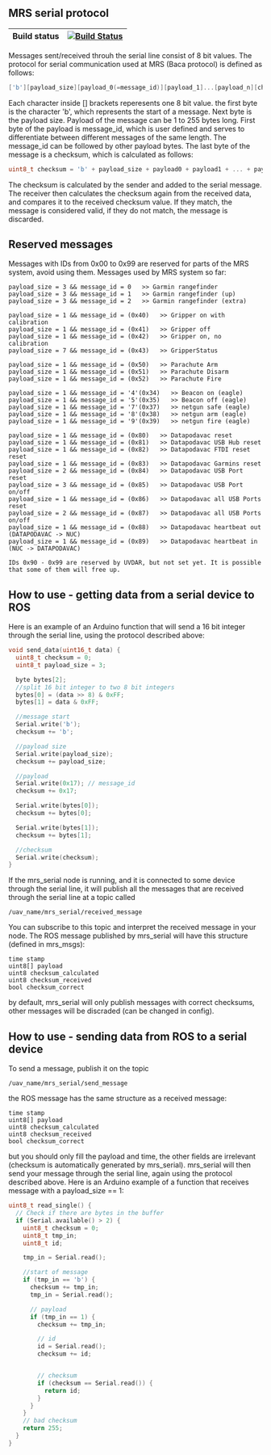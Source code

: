 ## MRS serial protocol

| Build status | [![Build Status](https://github.com/ctu-mrs/mrs_serial/workflows/Noetic/badge.svg)](https://github.com/ctu-mrs/mrs_serial/actions) |
|--------------|------------------------------------------------------------------------------------------------------------------------------------|

Messages sent/received throuh the serial line consist of 8 bit values.
The protocol for serial communication used at MRS (Baca protocol) is defined as follows:

```c
['b'][payload_size][payload_0(=message_id)][payload_1]...[payload_n][checksum]
```

Each character inside [] brackets reperesents one 8 bit value.
the first byte is the character 'b', which represents the start of a message.
Next byte is the payload size. Payload of the message can be 1 to 255 bytes long.
First byte of the payload is message_id, which is user defined and
serves to differentiate between different messages of the same length.
The message_id can be followed by other payload bytes.
The last byte of the message is a checksum, which is calculated as follows:
```c
uint8_t checksum = 'b' + payload_size + payload0 + payload1 + ... + payload_n
```
The checksum is calculated by the sender and added to the serial message. The receiver then
calculates the checksum again from the received data, and compares it to the received checksum
value. If they match, the message is considered valid, if they do not match, the message is discarded.

## Reserved messages

Messages with IDs from 0x00 to 0x99 are reserved for parts of the MRS system, avoid using them.
Messages used by MRS system so far:
```
payload_size = 3 && message_id = 0   >> Garmin rangefinder
payload_size = 3 && message_id = 1   >> Garmin rangefinder (up)
payload_size = 3 && message_id = 2   >> Garmin rangefinder (extra)

payload_size = 1 && message_id = (0x40)   >> Gripper on with calibration
payload_size = 1 && message_id = (0x41)   >> Gripper off
payload_size = 1 && message_id = (0x42)   >> Gripper on, no calibration
payload_size = 7 && message_id = (0x43)   >> GripperStatus

payload_size = 1 && message_id = (0x50)   >> Parachute Arm
payload_size = 1 && message_id = (0x51)   >> Parachute Disarm
payload_size = 1 && message_id = (0x52)   >> Parachute Fire

payload_size = 1 && message_id = '4'(0x34)   >> Beacon on (eagle)
payload_size = 1 && message_id = '5'(0x35)   >> Beacon off (eagle)
payload_size = 1 && message_id = '7'(0x37)   >> netgun safe (eagle)
payload_size = 1 && message_id = '8'(0x38)   >> netgun arm (eagle)
payload_size = 1 && message_id = '9'(0x39)   >> netgun fire (eagle)

payload_size = 1 && message_id = (0x80)   >> Datapodavac reset
payload_size = 1 && message_id = (0x81)   >> Datapodavac USB Hub reset
payload_size = 1 && message_id = (0x82)   >> Datapodavac FTDI reset reset
payload_size = 1 && message_id = (0x83)   >> Datapodavac Garmins reset
payload_size = 2 && message_id = (0x84)   >> Datapodavac USB Port reset
payload_size = 3 && message_id = (0x85)   >> Datapodavac USB Port on/off
payload_size = 1 && message_id = (0x86)   >> Datapodavac all USB Ports reset
payload_size = 2 && message_id = (0x87)   >> Datapodavac all USB Ports on/off
payload_size = 1 && message_id = (0x88)   >> Datapodavac heartbeat out (DATAPODAVAC -> NUC)
payload_size = 1 && message_id = (0x89)   >> Datapodavac heartbeat in  (NUC -> DATAPODAVAC)

IDs 0x90 - 0x99 are reserved by UVDAR, but not set yet. It is possible that some of them will free up.
```

## How to use - getting data from a serial device to ROS

Here is an example of an Arduino function that will send a 16 bit integer through the serial line, using the protocol described above:
```c
void send_data(uint16_t data) {
  uint8_t checksum = 0;
  uint8_t payload_size = 3;

  byte bytes[2];
  //split 16 bit integer to two 8 bit integers
  bytes[0] = (data >> 8) & 0xFF;
  bytes[1] = data & 0xFF;

  //message start
  Serial.write('b');
  checksum += 'b';

  //payload size
  Serial.write(payload_size);
  checksum += payload_size;

  //payload
  Serial.write(0x17); // message_id
  checksum += 0x17;

  Serial.write(bytes[0]);
  checksum += bytes[0];

  Serial.write(bytes[1]);
  checksum += bytes[1];

  //checksum
  Serial.write(checksum);
}
```

If the mrs_serial node is running, and it is connected to some device through the serial line,
it will publish all the messages that are received through the serial line at a topic called
```
/uav_name/mrs_serial/received_message
```
You can subscribe to this topic and interpret the received message in your node.
The ROS message published by mrs_serial will have this structure (defined in mrs_msgs):
```
time stamp
uint8[] payload
uint8 checksum_calculated
uint8 checksum_received
bool checksum_correct
```
by default, mrs_serial will only publish messages with correct checksums, other messages will be discraded (can be changed in config).

## How to use - sending data from ROS to a serial device

To send a message, publish it on the topic
```
/uav_name/mrs_serial/send_message
```
the ROS message has the same structure as a received message:
```
time stamp
uint8[] payload
uint8 checksum_calculated
uint8 checksum_received
bool checksum_correct
```
but you should only fill the payload and time, the other fields are irrelevant (checksum is automatically generated by mrs_serial).
mrs_serial will then send your message through the serial line, again using the protocol described above.
Here is an Arduino example of a function that receives message with a payload_size == 1:

```c
uint8_t read_single() {
  // Check if there are bytes in the buffer
  if (Serial.available() > 2) {
    uint8_t checksum = 0;
    uint8_t tmp_in;
    uint8_t id;

    tmp_in = Serial.read();

    //start of message
    if (tmp_in == 'b') {
      checksum += tmp_in;
      tmp_in = Serial.read();

      // payload
      if (tmp_in == 1) {
        checksum += tmp_in;

        // id
        id = Serial.read();
        checksum += id;


        // checksum
        if (checksum == Serial.read()) {
          return id;
        }
      }
    }
    // bad checksum
    return 255;
  }
}
```



